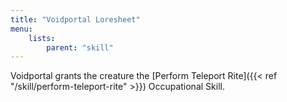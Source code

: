 ```yaml
---
title: "Voidportal Loresheet"
menu:
    lists:
        parent: "skill"
---
```

Voidportal grants the creature the [Perform Teleport Rite]({{< ref "/skill/perform-teleport-rite" >}}) Occupational Skill.